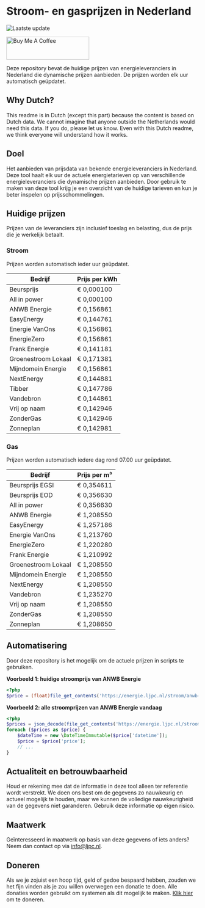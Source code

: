 # Stroom- en gasprijzen in Nederland

![Laatste update](https://img.shields.io/badge/laatste%20update-2025--04--06%2009%3A00%20CET-brightgreen)

<a href="https://www.buymeacoffee.com/Lars-" target="_blank"><img src="https://cdn.buymeacoffee.com/buttons/v2/default-orange.png" alt="Buy Me A Coffee" height="60" style="height: 60px !important;width: 217px !important;" ></a>

Deze repository bevat de huidige prijzen van energieleveranciers in Nederland die dynamische prijzen aanbieden. De prijzen worden elk uur automatisch geüpdatet.

## Why Dutch?

This readme is in Dutch (except this part) because the content is based on Dutch data. We cannot imagine that anyone outside the Netherlands would need this data. If you do, please let us know. Even with this Dutch readme, we think
everyone will understand how it works.

## Doel

Het aanbieden van prijsdata van bekende energieleveranciers in Nederland. Deze tool haalt elk uur de actuele energietarieven op van verschillende energieleveranciers die dynamische prijzen aanbieden. Door gebruik te maken van deze tool
krijg je een overzicht van de huidige tarieven en kun je beter inspelen op prijsschommelingen.

## Huidige prijzen

Prijzen van de leveranciers zijn inclusief toeslag en belasting, dus de prijs die je werkelijk betaalt.

### Stroom

Prijzen worden automatisch ieder uur geüpdatet.

 Bedrijf | Prijs per kWh 
---------|---------------
Beursprijs | € 0,000100
All in power | € 0,000100
ANWB Energie | € 0,156861
EasyEnergy | € 0,144761
Energie VanOns | € 0,156861
EnergieZero | € 0,156861
Frank Energie | € 0,141181
Groenestroom Lokaal | € 0,171381
Mijndomein Energie | € 0,156861
NextEnergy | € 0,144881
Tibber | € 0,147786
Vandebron | € 0,144861
Vrij op naam | € 0,142946
ZonderGas | € 0,142946
Zonneplan | € 0,142981


### Gas

Prijzen worden automatisch iedere dag rond 07.00 uur geüpdatet.

 Bedrijf | Prijs per m³ 
---------|--------------
Beursprijs EGSI | € 0,354611
Beursprijs EOD | € 0,356630
All in power | € 0,356630
ANWB Energie | € 1,208550
EasyEnergy | € 1,257186
Energie VanOns | € 1,213760
EnergieZero | € 1,220280
Frank Energie | € 1,210992
Groenestroom Lokaal | € 1,208550
Mijndomein Energie | € 1,208550
NextEnergy | € 1,208550
Vandebron | € 1,235270
Vrij op naam | € 1,208550
ZonderGas | € 1,208550
Zonneplan | € 1,208650


## Automatisering

Door deze repository is het mogelijk om de actuele prijzen in scripts te gebruiken.

**Voorbeeld 1: huidige stroomprijs van ANWB Energie**

```php
<?php
$price = (float)file_get_contents('https://energie.ljpc.nl/stroom/anwb-energie-nu.txt');

```

**Voorbeeld 2: alle stroomprijzen van ANWB Energie vandaag**

```php
<?php
$prices = json_decode(file_get_contents('https://energie.ljpc.nl/stroom/all-in-power-vandaag.json'),true);
foreach ($prices as $price) {
    $dateTime = new \DateTimeImmutable($price['datetime']);
    $price = $price['price'];
    // ...
}
```

## Actualiteit en betrouwbaarheid

Houd er rekening mee dat de informatie in deze tool alleen ter referentie wordt verstrekt. We doen ons best om de gegevens zo nauwkeurig en actueel mogelijk te houden, maar we kunnen de volledige nauwkeurigheid van de gegevens niet
garanderen. Gebruik deze informatie op eigen risico.

## Maatwerk

Geïnteresseerd in maatwerk op basis van deze gegevens of iets anders? Neem dan contact op
via [info@ljpc.nl](mailto:info@ljpc.nl?subject=Energie%20prijzen).

## Doneren

Als we je zojuist een hoop tijd, geld of gedoe bespaard hebben, zouden we het fijn vinden als je zou willen overwegen een
donatie te doen. Alle donaties worden gebruikt om systemen als dit mogelijk te
maken. [Klik hier](https://www.buymeacoffee.com/Lars-) om te doneren.
